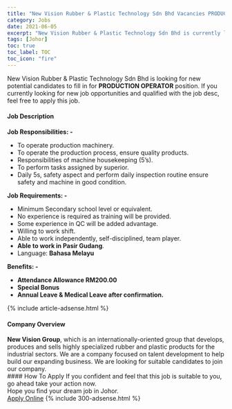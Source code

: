 ```yaml
---
title: "New Vision Rubber & Plastic Technology Sdn Bhd Vacancies PRODUCTION OPERATOR" 
category: Jobs 
date: 2021-06-05 
excerpt: "New Vision Rubber & Plastic Technology Sdn Bhd is currently looking for suitable person to fill in the PRODUCTION OPERATOR which based in Johor" 
tags: [Johor] 
toc: true 
toc_label: TOC 
toc_icon: "fire" 
--- 
```


<p>New Vision Rubber & Plastic Technology Sdn Bhd is looking for new potential candidates to fill in for <b>PRODUCTION OPERATOR</b> position. If you currently looking for new job opportunities and qualified with the job desc, feel free to apply this job.
</p><div><div><h4>Job Description</h4></div><div><div><span><div><p><strong>Job Responsibilities: -</strong></p><ul><li>To operate production machinery.</li><li>To operate the production process, ensure quality products.</li><li>Responsibilities of machine housekeeping (5&#8217;s).</li><li>To perform tasks assigned by superior.</li><li>Daily 5s, safety aspect and perform daily inspection routine ensure safety and machine in good condition.</li></ul><p><strong>Job Requirements: -</strong></p><ul><li>Minimum Secondary school level or equivalent.</li><li>No experience is required as training will be provided.</li><li>Some experience in QC will be added advantage.</li><li>Willing to work shift.</li><li>Able to work independently, self-disciplined, team player.</li><li><strong>Able to work in Pasir Gudang</strong>.&#160;</li><li>Language: <strong>Bahasa Melayu</strong></li></ul><p><strong>Benefits: -&#160;</strong></p><ul><li><strong>Attendance Allowance RM200.00</strong></li><li><strong>Special Bonus</strong></li><li><strong>Annual Leave &amp; Medical Leave after confirmation.</strong></li></ul></div></span></div></div></div> 
{% include article-adsense.html %} 
<div><div><h4>Company Overview</h4></div><div><div><span><div><div><strong>New Vision Group</strong>, which is an internationally-oriented group that develops, produces and sells highly specialized rubber and plastic products for the industrial sectors. We are a company focused on talent development to help build our expanding business. We are looking for suitable candidates to join our company.</div></div></span></div></div></div> 
#### How To Apply 
If you confident and feel that this job is suitable to you, go ahead take your action now. <br/> 
Hope you find your dream job in Johor. <br/> 
<a href="https://www.jobstreet.com.my/en/job/production-operator-4571168?jobId=jobstreet-my-job-4571168&" class="btn btn--info" target="_blank" rel="nofollow noopenner">Apply Online</a> 
{% include 300-adsense.html %} 